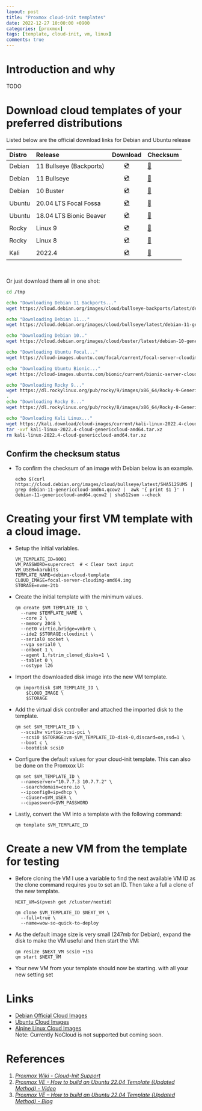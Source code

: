 ```yaml
---
layout: post
title: "Proxmox cloud-init templates"
date: 2022-12-27 10:00:00 +0900
categories: [proxmox]
tags: [template, cloud-init, vm, linux]
comments: true
---
```

# Introduction and why 

TODO

# Download cloud templates of your preferred distributions

Listed below are the official download links for Debian and Ubuntu release

| Distro | Release | Download | Checksum
| :-- | :-- | :--: | :-- |
| Debian | 11 Bullseye (Backports) | [💿](https://cloud.debian.org/images/cloud/bullseye-backports/latest/debian-11-backports-genericcloud-amd64.qcow2) | [🔑](https://cloud.debian.org/images/cloud/bullseye-backports/latest/SHA512SUMS)
| Debian | 11 Bullseye |  [💿](https://cloud.debian.org/images/cloud/bullseye/latest/debian-11-genericcloud-amd64.qcow2) | [🔑](https://cloud.debian.org/images/cloud/bullseye/latest/SHA512SUMS)
| Debian | 10 Buster |  [💿](https://cloud.debian.org/images/cloud/buster/latest/debian-10-genericcloud-amd64.qcow2) | [🔑](https://cloud.debian.org/images/cloud/buster/latest/SHA512SUMS)
| Ubuntu | 20.04 LTS Focal Fossa | [💿](https://cloud-images.ubuntu.com/focal/current/focal-server-cloudimg-amd64.img) | [🔑](https://cloud-images.ubuntu.com/focal/current/SHA256SUMS)
| Ubuntu | 18.04 LTS Bionic Beaver | [💿](https://cloud-images.ubuntu.com/bionic/current/bionic-server-cloudimg-amd64.img) | [🔑](https://cloud-images.ubuntu.com/bionic/current/SHA256SUMS)
| Rocky | Linux 9 | [💿](https://dl.rockylinux.org/pub/rocky/9/images/x86_64/Rocky-9-GenericCloud-Base.latest.x86_64.qcow2)| [🔑](https://dl.rockylinux.org/pub/rocky/9/images/x86_64/Rocky-9-GenericCloud-Base.latest.x86_64.qcow2.CHECKSUM)
| Rocky | Linux 8 | [💿](https://dl.rockylinux.org/pub/rocky/8/images/x86_64/Rocky-8-GenericCloud-Base.latest.x86_64.qcow2)| [🔑](https://dl.rockylinux.org/pub/rocky/8/images/x86_64/Rocky-8-GenericCloud-Base.latest.x86_64.qcow2.CHECKSUM)
| Kali | 2022.4 | [💿](https://kali.download/cloud-images/current/kali-linux-2022.4-cloud-genericcloud-amd64.tar.xz) | [🔑](https://kali.download/cloud-images/current/SHA256SUMS)

<br>

Or just download them all in one shot:

```bash
cd /tmp

echo "Downloading Debian 11 Backports..."
wget https://cloud.debian.org/images/cloud/bullseye-backports/latest/debian-11-backports-generic-amd64.qcow2

echo "Downloading Debian 11..."
wget https://cloud.debian.org/images/cloud/bullseye/latest/debian-11-genericcloud-amd64.qcow2

echo "Downloading Debian 10.."
wget https://cloud.debian.org/images/cloud/buster/latest/debian-10-genericcloud-amd64.qcow2`

echo "Downloading Ubuntu Focal..."
wget https://cloud-images.ubuntu.com/focal/current/focal-server-cloudimg-amd64.img

echo "Downloading Ubuntu Bionic..."
wget https://cloud-images.ubuntu.com/bionic/current/bionic-server-cloudimg-amd64.img

echo "Downloading Rocky 9..."
wget https://dl.rockylinux.org/pub/rocky/9/images/x86_64/Rocky-9-GenericCloud-Base.latest.x86_64.qcow2
.
echo "Downloading Rocky 8..."
wget https://dl.rockylinux.org/pub/rocky/8/images/x86_64/Rocky-8-GenericCloud-Base.latest.x86_64.qcow2

echo "Downloading Kali Linux..."
wget https://kali.download/cloud-images/current/kali-linux-2022.4-cloud-genericcloud-amd64.tar.xz
tar -xvf kali-linux-2022.4-cloud-genericcloud-amd64.tar.xz
rm kali-linux-2022.4-cloud-genericcloud-amd64.tar.xz


```




## Confirm the checksum status

- To confirm the checksum of an image with Debian below is an example. 
  ```shell
  echo $(curl https://cloud.debian.org/images/cloud/bullseye/latest/SHA512SUMS | grep debian-11-genericcloud-amd64.qcow2 |  awk '{ print $1 }' ) debian-11-genericcloud-amd64.qcow2 | sha512sum --check
  ```

# Creating your first VM template with a cloud image. 

- Setup the initial variables. 
  ```shell
  VM_TEMPLATE_ID=9001
  VM_PASSWORD=supercrect  # < Clear text input
  VM_USER=karubits
  TEMPLATE_NAME=debian-cloud-template
  CLOUD_IMAGE=focal-server-cloudimg-amd64.img
  STORAGE=nvme-2tb
  ```
- Create the initial template with the minimum values. 
  ```shell
  qm create $VM_TEMPLATE_ID \
    --name $TEMPLATE_NAME \
    --core 2 \
    --memory 2048 \
    --net0 virtio,bridge=vmbr0 \
    --ide2 $STORAGE:cloudinit \
    --serial0 socket \
    --vga serial0 \
    --onboot 1 \
    --agent 1,fstrim_cloned_disks=1 \
    --tablet 0 \
    --ostype l26

  ```
- Import the downloaded disk image into the new VM template. 
  ```shell
  qm importdisk $VM_TEMPLATE_ID \
      $CLOUD_IMAGE \
      $STORAGE
  ```
- Add the virtual disk controller and attached the imported disk to the template. 
  ```shell
  qm set $VM_TEMPLATE_ID \
    --scsihw virtio-scsi-pci \
    --scsi0 $STORAGE:vm-$VM_TEMPLATE_ID-disk-0,discard=on,ssd=1 \
    --boot c \
    --bootdisk scsi0
  ```

- Configure the default values for your cloud-init template. This can also be done on the Promxox UI:
  ```shell
  qm set $VM_TEMPLATE_ID \
    --nameserver="10.7.7.3 10.7.7.2" \
    --searchdomain=core.io \
    --ipconfig0=ip=dhcp \
    --ciuser=$VM_USER \
    --cipassword=$VM_PASSWORD
  ```

- Lastly, convert the VM into a template with the following command:<br>
  ```shell
  qm template $VM_TEMPLATE_ID
  ```

# Create a new VM from the template for testing

- Before cloning the VM I use a variable to find the next available VM ID as the clone command requires you to set an ID. Then take a full a clone of the new template. 
  ```shell
  NEXT_VM=$(pvesh get /cluster/nextid)

  qm clone $VM_TEMPLATE_ID $NEXT_VM \
    --full=true \
    --name=wow-so-quick-to-deploy
  ```
- As the default image size is very small (247mb for Debian), expand the disk to make the VM useful and then start the VM:
  ```shell
  qm resize $NEXT_VM scsi0 +15G
  qm start $NEXT_VM
  ```
- Your new VM from your template should now be starting. with all your new setting set


# Links
- [Debian Official Cloud Images](https://cloud.debian.org/images/cloud/)
- [Ubuntu Cloud Images](https://cloud-images.ubuntu.com/)
- [Alpine Linux Cloud Images](https://alpinelinux.org/cloud/) <br> Note: Currently NoCloud is not supported but coming soon. 

# References
1. *[Proxmox Wiki - Cloud-Init Support](https://pve.proxmox.com/wiki/Cloud-Init_Support)*
2. *[Proxmox VE - How to build an Ubuntu 22.04 Template (Updated Method) - Video](https://www.youtube.com/watch?v=MJgIm03Jxdo)*
3. *[Proxmox VE – How to build an Ubuntu 22.04 Template (Updated Method) - Blog](https://www.learnlinux.tv/proxmox-ve-how-to-build-an-ubuntu-22-04-template-updated-method/)*